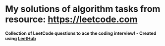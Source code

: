 # My solutions of algorithm tasks from resource: https://leetcode.com
#### Collection of LeetCode questions to ace the coding interview! - Created using [LeetHub](https://github.com/QasimWani/LeetHub)
